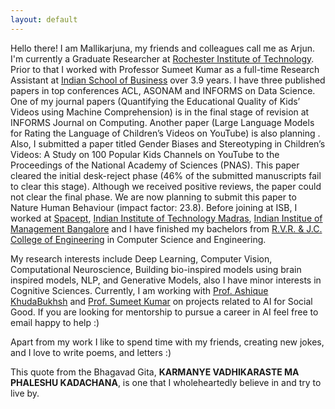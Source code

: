 ```yaml
---
layout: default
---
```


<!-- <img class="profile-picture" src="rosendal.jpg"> -->
<!-- <img class="profile-picture" src="arjun.jpeg"> -->


Hello there! I am Mallikarjuna, my friends and colleagues call me as Arjun. I'm currently a Graduate Researcher at [Rochester Institute of Technology](https://www.rit.edu/).
Prior to that I worked with Professor Sumeet Kumar as a full-time Research Assistant at [Indian School of Business](https://www.isb.edu/en.html) over 3.9 years. I have three published papers in top conferences ACL, ASONAM and INFORMS on Data Science. One of my journal papers (Quantifying the Educational Quality of Kids’ Videos using Machine Comprehension) is in the final stage of revision at INFORMS Journal on Computing. Another paper (Large Language Models for Rating the Language of Children’s Videos on YouTube) is also planning . Also, I submitted a paper titled Gender Biases and Stereotyping in Children’s Videos: A Study on 100 Popular Kids Channels on YouTube to the Proceedings of the National Academy of Sciences (PNAS). This paper cleared the initial desk-reject phase (46% of the submitted manuscripts fail to clear this stage). Although we received positive reviews, the paper could not clear the final phase. We are now planning to submit this paper to Nature Human Behaviour (impact factor: 23.8).
Before joining at ISB, I worked at [Spacept](https://spacept.com/), [Indian Institute of Technology Madras](https://www.iitm.ac.in/), [Indian Institue of Management Bangalore](https://www.iimb.ac.in/home) and I have finished my bachelors from [R.V.R. & J.C. College of Engineering](https://rvrjcce.ac.in/) in Computer Science and Engineering.

My research interests include Deep Learning, Computer Vision, Computational Neuroscience, Building bio-inspired models using brain inspired models, NLP, and Generative Models, also I have minor interests in Cognitive Sciences. Currently, I am working with [Prof. Ashique KhudaBukhsh](https://www.cs.cmu.edu/~akhudabu/) and [Prof. Sumeet Kumar](https://sumeetkumar.in/) on projects related to AI for Social Good. If you are looking for mentorship to pursue a career in AI feel free to email happy to help :)

Apart from my work I like to spend time with my friends, creating new jokes, and I love to write poems, and letters :)

This quote from the Bhagavad Gita, **KARMANYE VADHIKARASTE MA PHALESHU KADACHANA**, is one that I wholeheartedly believe in and try to live by.
